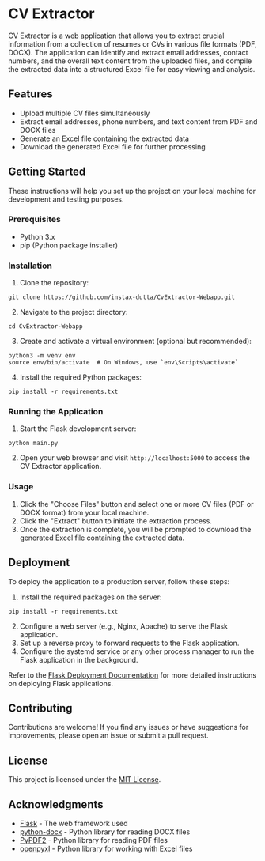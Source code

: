 # CV Extractor

CV Extractor is a web application that allows you to extract crucial information from a collection of resumes or CVs in various file formats (PDF, DOCX). The application can identify and extract email addresses, contact numbers, and the overall text content from the uploaded files, and compile the extracted data into a structured Excel file for easy viewing and analysis.

## Features

- Upload multiple CV files simultaneously
- Extract email addresses, phone numbers, and text content from PDF and DOCX files
- Generate an Excel file containing the extracted data
- Download the generated Excel file for further processing

## Getting Started

These instructions will help you set up the project on your local machine for development and testing purposes.

### Prerequisites

- Python 3.x
- pip (Python package installer)

### Installation

1. Clone the repository:

```
git clone https://github.com/instax-dutta/CvExtractor-Webapp.git
```

2. Navigate to the project directory:

```
cd CvExtractor-Webapp
```

3. Create and activate a virtual environment (optional but recommended):

```
python3 -m venv env
source env/bin/activate  # On Windows, use `env\Scripts\activate`
```

4. Install the required Python packages:

```
pip install -r requirements.txt
```

### Running the Application

1. Start the Flask development server:

```
python main.py
```

2. Open your web browser and visit `http://localhost:5000` to access the CV Extractor application.

### Usage

1. Click the "Choose Files" button and select one or more CV files (PDF or DOCX format) from your local machine.
2. Click the "Extract" button to initiate the extraction process.
3. Once the extraction is complete, you will be prompted to download the generated Excel file containing the extracted data.

## Deployment

To deploy the application to a production server, follow these steps:

1. Install the required packages on the server:

```
pip install -r requirements.txt
```

2. Configure a web server (e.g., Nginx, Apache) to serve the Flask application.
3. Set up a reverse proxy to forward requests to the Flask application.
4. Configure the systemd service or any other process manager to run the Flask application in the background.

Refer to the [Flask Deployment Documentation](https://flask.palletsprojects.com/en/2.2.x/deploying/) for more detailed instructions on deploying Flask applications.

## Contributing

Contributions are welcome! If you find any issues or have suggestions for improvements, please open an issue or submit a pull request.

## License

This project is licensed under the [MIT License](LICENSE).

## Acknowledgments

- [Flask](https://flask.palletsprojects.com/) - The web framework used
- [python-docx](https://python-docx.readthedocs.io/en/latest/) - Python library for reading DOCX files
- [PyPDF2](https://pypdf2.readthedocs.io/en/latest/) - Python library for reading PDF files
- [openpyxl](https://openpyxl.readthedocs.io/en/stable/) - Python library for working with Excel files
